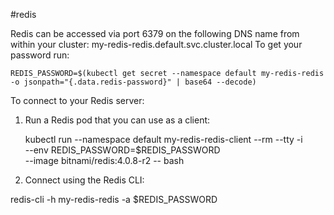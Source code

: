 #redis


Redis can be accessed via port 6379 on the following DNS name from within your cluster:
my-redis-redis.default.svc.cluster.local
To get your password run:

    REDIS_PASSWORD=$(kubectl get secret --namespace default my-redis-redis -o jsonpath="{.data.redis-password}" | base64 --decode)

To connect to your Redis server:

1. Run a Redis pod that you can use as a client:

   kubectl run --namespace default my-redis-redis-client --rm --tty -i \
    --env REDIS_PASSWORD=$REDIS_PASSWORD \
   --image bitnami/redis:4.0.8-r2 -- bash

2. Connect using the Redis CLI:

  redis-cli -h my-redis-redis -a $REDIS_PASSWORD